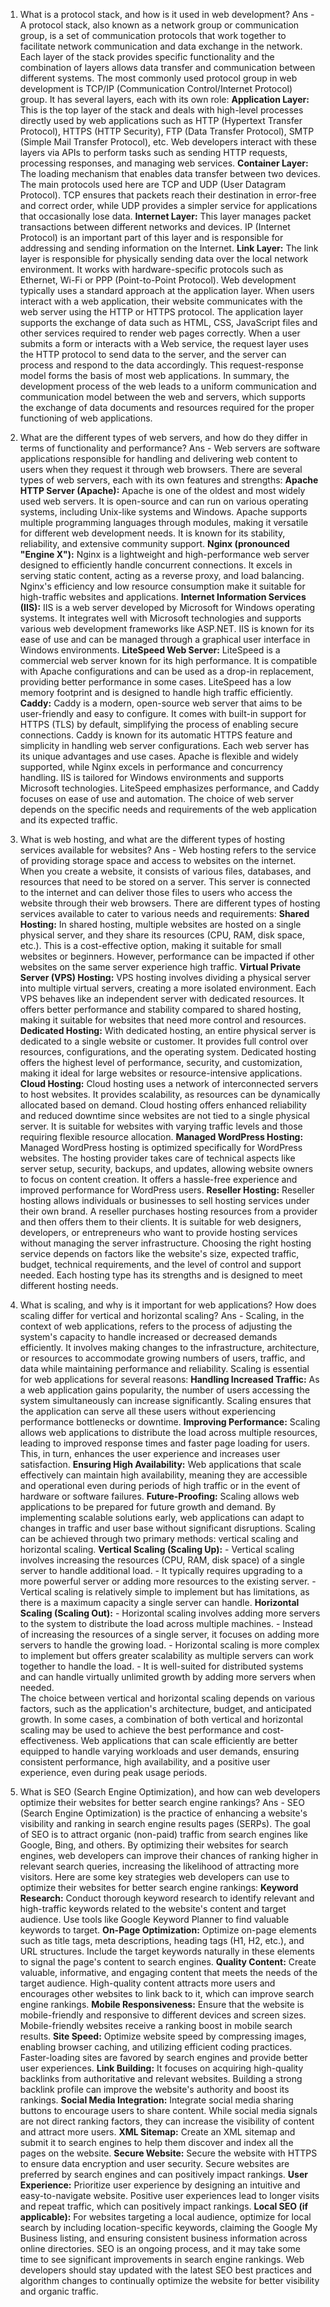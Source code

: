 1. What is a protocol stack, and how is it used in web development?
Ans - A protocol stack, also known as a network group or communication group, is a set of communication protocols that work together to facilitate network communication and data exchange in the network. Each layer of the stack provides specific functionality and the combination of layers allows data transfer and communication between different systems.
The most commonly used protocol group in web development is TCP/IP (Communication Control/Internet Protocol) group. It has several layers, each with its own role:
**Application Layer:** This is the top layer of the stack and deals with high-level processes directly used by web applications such as HTTP (Hypertext Transfer Protocol), HTTPS (HTTP Security), FTP (Data Transfer Protocol), SMTP (Simple Mail Transfer Protocol), etc. Web developers interact with these layers via APIs to perform tasks such as sending HTTP requests, processing responses, and managing web services.
**Container Layer:** The loading mechanism that enables data transfer between two devices. The main protocols used here are TCP and UDP (User Datagram Protocol). TCP ensures that packets reach their destination in error-free and correct order, while UDP provides a simpler service for applications that occasionally lose data.
**Internet Layer:** This layer manages packet transactions between different networks and devices. IP (Internet Protocol) is an important part of this layer and is responsible for addressing and sending information on the Internet.
**Link Layer:** The link layer is responsible for physically sending data over the local network environment. It works with hardware-specific protocols such as Ethernet, Wi-Fi or PPP (Point-to-Point Protocol).
Web development typically uses a standard approach at the application layer. When users interact with a web application, their website communicates with the web server using the HTTP or HTTPS protocol. The application layer supports the exchange of data such as HTML, CSS, JavaScript files and other services required to render web pages correctly.
When a user submits a form or interacts with a Web service, the request layer uses the HTTP protocol to send data to the server, and the server can process and respond to the data accordingly. This request-response model forms the basis of most web applications.
In summary, the development process of the web leads to a uniform communication and communication model between the web and servers, which supports the exchange of data documents and resources required for the proper functioning of web applications.

2. What are the different types of web servers, and how do they differ in terms of functionality and performance?
Ans - Web servers are software applications responsible for handling and delivering web content to users when they request it through web browsers. There are several types of web servers, each with its own features and strengths:
**Apache HTTP Server (Apache):** Apache is one of the oldest and most widely used web servers. It is open-source and can run on various operating systems, including Unix-like systems and Windows. Apache supports multiple programming languages through modules, making it versatile for different web development needs. It is known for its stability, reliability, and extensive community support.
**Nginx (pronounced "Engine X"):** Nginx is a lightweight and high-performance web server designed to efficiently handle concurrent connections. It excels in serving static content, acting as a reverse proxy, and load balancing. Nginx's efficiency and low resource consumption make it suitable for high-traffic websites and applications.
**Internet Information Services (IIS):** IIS is a web server developed by Microsoft for Windows operating systems. It integrates well with Microsoft technologies and supports various web development frameworks like ASP.NET. IIS is known for its ease of use and can be managed through a graphical user interface in Windows environments.
**LiteSpeed Web Server:** LiteSpeed is a commercial web server known for its high performance. It is compatible with Apache configurations and can be used as a drop-in replacement, providing better performance in some cases. LiteSpeed has a low memory footprint and is designed to handle high traffic efficiently.
**Caddy:** Caddy is a modern, open-source web server that aims to be user-friendly and easy to configure. It comes with built-in support for HTTPS (TLS) by default, simplifying the process of enabling secure connections. Caddy is known for its automatic HTTPS feature and simplicity in handling web server configurations.
Each web server has its unique advantages and use cases. Apache is flexible and widely supported, while Nginx excels in performance and concurrency handling. IIS is tailored for Windows environments and supports Microsoft technologies. LiteSpeed emphasizes performance, and Caddy focuses on ease of use and automation. The choice of web server depends on the specific needs and requirements of the web application and its expected traffic.

3. What is web hosting, and what are the different types of hosting services available for websites?
Ans - Web hosting refers to the service of providing storage space and access to websites on the internet. When you create a website, it consists of various files, databases, and resources that need to be stored on a server. This server is connected to the internet and can deliver those files to users who access the website through their web browsers.
There are different types of hosting services available to cater to various needs and requirements:
   **Shared Hosting:** In shared hosting, multiple websites are hosted on a single physical server, and they share its resources (CPU, RAM, disk space, etc.). This is a cost-effective option, making it suitable for small websites or beginners. However, performance can be impacted if other websites on the same server experience high traffic.
   **Virtual Private Server (VPS) Hosting:** VPS hosting involves dividing a physical server into multiple virtual servers, creating a more isolated environment. Each VPS behaves like an independent server with dedicated resources. It offers better performance and stability compared to shared hosting, making it suitable for websites that need more control and resources.
   **Dedicated Hosting:** With dedicated hosting, an entire physical server is dedicated to a single website or customer. It provides full control over resources, configurations, and the operating system. Dedicated hosting offers the highest level of performance, security, and customization, making it ideal for large websites or resource-intensive applications.
   **Cloud Hosting:** Cloud hosting uses a network of interconnected servers to host websites. It provides scalability, as resources can be dynamically allocated based on demand. Cloud hosting offers enhanced reliability and reduced downtime since websites are not tied to a single physical server. It is suitable for websites with varying traffic levels and those requiring flexible resource allocation.
   **Managed WordPress Hosting:** Managed WordPress hosting is optimized specifically for WordPress websites. The hosting provider takes care of technical aspects like server setup, security, backups, and updates, allowing website owners to focus on content creation. It offers a hassle-free experience and improved performance for WordPress users.
   **Reseller Hosting:** Reseller hosting allows individuals or businesses to sell hosting services under their own brand. A reseller purchases hosting resources from a provider and then offers them to their clients. It is suitable for web designers, developers, or entrepreneurs who want to provide hosting services without managing the server infrastructure.
 Choosing the right hosting service depends on factors like the website's size, expected traffic, budget, technical requirements, and the level of control and support needed. Each hosting type has its strengths and is designed to meet different hosting needs.

4. What is scaling, and why is it important for web applications? How does scaling differ for vertical and horizontal scaling?
Ans - Scaling, in the context of web applications, refers to the process of adjusting the system's capacity to handle increased or decreased demands efficiently. It involves making changes to the infrastructure, architecture, or resources to accommodate growing numbers of users, traffic, and data while maintaining performance and reliability.
Scaling is essential for web applications for several reasons:
**Handling Increased Traffic:** As a web application gains popularity, the number of users accessing the system simultaneously can increase significantly. Scaling ensures that the application can serve all these users without experiencing performance bottlenecks or downtime.
**Improving Performance:** Scaling allows web applications to distribute the load across multiple resources, leading to improved response times and faster page loading for users. This, in turn, enhances the user experience and increases user satisfaction.
**Ensuring High Availability:** Web applications that scale effectively can maintain high availability, meaning they are accessible and operational even during periods of high traffic or in the event of hardware or software failures.
**Future-Proofing:** Scaling allows web applications to be prepared for future growth and demand. By implementing scalable solutions early, web applications can adapt to changes in traffic and user base without significant disruptions.
Scaling can be achieved through two primary methods: vertical scaling and horizontal scaling.
     **Vertical Scaling (Scaling Up):**
       - Vertical scaling involves increasing the resources (CPU, RAM, disk space) of a single server to handle additional load.
       - It typically requires upgrading to a more powerful server or adding more resources to the existing server.
       - Vertical scaling is relatively simple to implement but has limitations, as there is a maximum capacity a single server can handle.
    **Horizontal Scaling (Scaling Out):**
       - Horizontal scaling involves adding more servers to the system to distribute the load across multiple    machines.
       - Instead of increasing the resources of a single server, it focuses on adding more servers to handle the growing load.
       - Horizontal scaling is more complex to implement but offers greater scalability as multiple servers can work together to handle the load.
       - It is well-suited for distributed systems and can handle virtually unlimited growth by adding more servers when needed.   
The choice between vertical and horizontal scaling depends on various factors, such as the application's architecture, budget, and anticipated growth. In some cases, a combination of both vertical and horizontal scaling may be used to achieve the best performance and cost-effectiveness.
Web applications that can scale efficiently are better equipped to handle varying workloads and user demands, ensuring consistent performance, high availability, and a positive user experience, even during peak usage periods. 

5. What is SEO (Search Engine Optimization), and how can web developers optimize their websites for better search engine rankings?
Ans - SEO (Search Engine Optimization) is the practice of enhancing a website's visibility and ranking in search engine results pages (SERPs). The goal of SEO is to attract organic (non-paid) traffic from search engines like Google, Bing, and others. By optimizing their websites for search engines, web developers can improve their chances of ranking higher in relevant search queries, increasing the likelihood of attracting more visitors.
Here are some key strategies web developers can use to optimize their websites for better search engine rankings:
 **Keyword Research:** Conduct thorough keyword research to identify relevant and high-traffic keywords related to the website's content and target audience. Use tools like Google Keyword Planner to find valuable keywords to target.
**On-Page Optimization:** Optimize on-page elements such as title tags, meta descriptions, heading tags (H1, H2, etc.), and URL structures. Include the target keywords naturally in these elements to signal the page's content to search engines.
 **Quality Content:** Create valuable, informative, and engaging content that meets the needs of the target audience. High-quality content attracts more users and encourages other websites to link back to it, which can improve search engine rankings.
 **Mobile Responsiveness:** Ensure that the website is mobile-friendly and responsive to different devices and screen sizes. Mobile-friendly websites receive a ranking boost in mobile search results.
 **Site Speed:** Optimize website speed by compressing images, enabling browser caching, and utilizing efficient coding practices. Faster-loading sites are favored by search engines and provide better user experiences.
 **Link Building:**  It focuses on acquiring high-quality backlinks from authoritative and relevant websites. Building a strong backlink profile can improve the website's authority and boost its rankings.
 **Social Media Integration:** Integrate social media sharing buttons to encourage users to share content. While social media signals are not direct ranking factors, they can increase the visibility of content and attract more users.
 **XML Sitemap:** Create an XML sitemap and submit it to search engines to help them discover and index all the pages on the website.
**Secure Website:** Secure the website with HTTPS to ensure data encryption and user security. Secure websites are preferred by search engines and can positively impact rankings.
**User Experience:** Prioritize user experience by designing an intuitive and easy-to-navigate website. Positive user experiences lead to longer visits and repeat traffic, which can positively impact rankings.
 **Local SEO (if applicable):** For websites targeting a local audience, optimize for local search by including location-specific keywords, claiming the Google My Business listing, and ensuring consistent business information across online directories.
SEO is an ongoing process, and it may take some time to see significant improvements in search engine rankings. Web developers should stay updated with the latest SEO best practices and algorithm changes to continually optimize the website for better visibility and organic traffic.